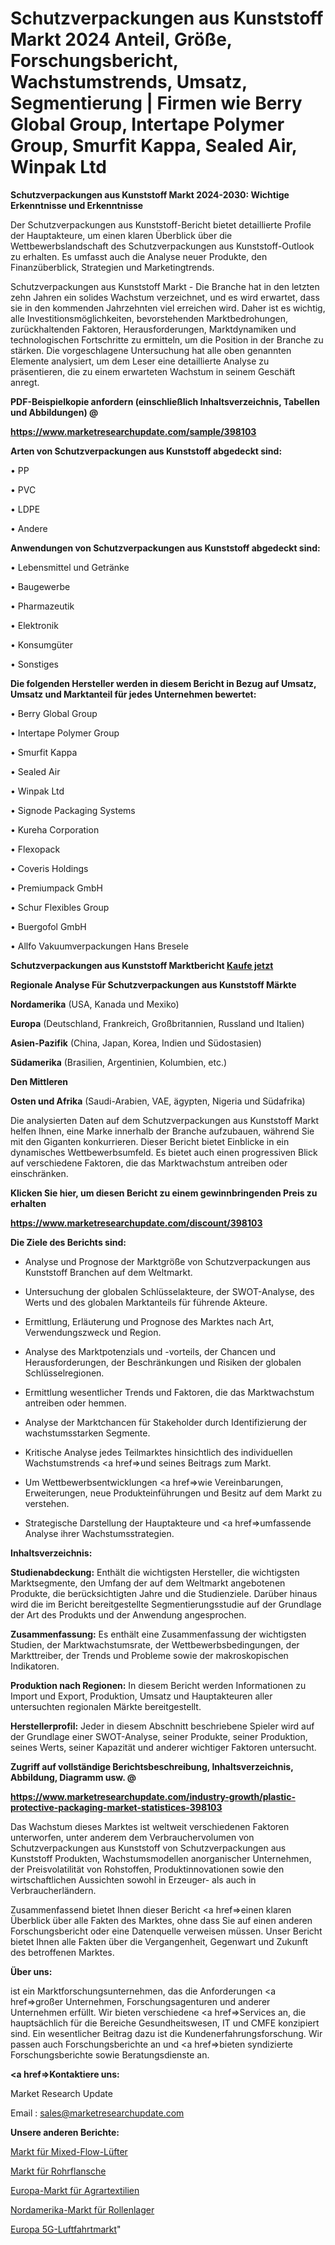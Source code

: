 # Schutzverpackungen aus Kunststoff Markt 2024 Anteil, Größe, Forschungsbericht, Wachstumstrends, Umsatz, Segmentierung | Firmen wie Berry Global Group, Intertape Polymer Group, Smurfit Kappa, Sealed Air, Winpak Ltd

<strong>Schutzverpackungen aus Kunststoff Markt 2024-2030: Wichtige Erkenntnisse und Erkenntnisse</strong>

Der Schutzverpackungen aus Kunststoff-Bericht bietet detaillierte Profile der Hauptakteure, um einen klaren Überblick über die Wettbewerbslandschaft des Schutzverpackungen aus Kunststoff-Outlook zu erhalten. Es umfasst auch die Analyse neuer Produkte, den Finanzüberblick, Strategien und Marketingtrends.

Schutzverpackungen aus Kunststoff Markt - Die Branche hat in den letzten zehn Jahren ein solides Wachstum verzeichnet, und es wird erwartet, dass sie in den kommenden Jahrzehnten viel erreichen wird. Daher ist es wichtig, alle Investitionsmöglichkeiten, bevorstehenden Marktbedrohungen, zurückhaltenden Faktoren, Herausforderungen, Marktdynamiken und technologischen Fortschritte zu ermitteln, um die Position in der Branche zu stärken. Die vorgeschlagene Untersuchung hat alle oben genannten Elemente analysiert, um dem Leser eine detaillierte Analyse zu präsentieren, die zu einem erwarteten Wachstum in seinem Geschäft anregt.



<strong><b>PDF-Beispielkopie anfordern (einschließlich Inhaltsverzeichnis, Tabellen und Abbildungen) @ </b></strong>

<strong><a href=https://www.marketresearchupdate.com/sample/398103>

<strong>https://www.marketresearchupdate.com/sample/398103</u></a></strong></strong>



<strong>Arten von Schutzverpackungen aus Kunststoff abgedeckt sind:</strong>

• PP

• PVC

• LDPE

• Andere



<strong>Anwendungen von Schutzverpackungen aus Kunststoff abgedeckt sind:</strong>

• Lebensmittel und Getränke

• Baugewerbe

• Pharmazeutik

• Elektronik

• Konsumgüter

• Sonstiges



<strong>Die folgenden Hersteller werden in diesem Bericht in Bezug auf Umsatz, Umsatz und Marktanteil für jedes Unternehmen bewertet:</strong>

• Berry Global Group

• Intertape Polymer Group

• Smurfit Kappa

• Sealed Air

• Winpak Ltd

• Signode Packaging Systems

• Kureha Corporation

• Flexopack

• Coveris Holdings

• Premiumpack GmbH

• Schur Flexibles Group

• Buergofol GmbH

• Allfo Vakuumverpackungen Hans Bresele



<strong>Schutzverpackungen aus Kunststoff Marktbericht <a href=https://www.marketresearchupdate.com/buynow/398103>Kaufe jetzt</a></strong>



<strong>Regionale Analyse Für Schutzverpackungen aus Kunststoff Märkte</strong>



<strong>Nordamerika</strong> (USA, Kanada und Mexiko)



<strong>Europa</strong> (Deutschland, Frankreich, Großbritannien, Russland und Italien)



<strong>Asien-Pazifik</strong> (China, Japan, Korea, Indien und Südostasien)



<strong>Südamerika</strong> (Brasilien, Argentinien, Kolumbien, etc.)



<strong>Den Mittleren</strong> 

<strong>Osten und Afrika</strong> (Saudi-Arabien, VAE, ägypten, Nigeria und Südafrika)

Die analysierten Daten auf dem Schutzverpackungen aus Kunststoff Markt helfen Ihnen, eine Marke innerhalb der Branche aufzubauen, während Sie mit den Giganten konkurrieren. Dieser Bericht bietet Einblicke in ein dynamisches Wettbewerbsumfeld. Es bietet auch einen progressiven Blick auf verschiedene Faktoren, die das Marktwachstum antreiben oder einschränken.



<strong>Klicken Sie hier, um diesen Bericht zu einem gewinnbringenden Preis zu erhalten
</strong>

<strong><a href=https://www.marketresearchupdate.com/discount/398103>https://www.marketresearchupdate.com/discount/398103</b></u></strong></a>



<strong>Die Ziele des Berichts sind:</strong>

- Analyse und Prognose der Marktgröße von Schutzverpackungen aus Kunststoff Branchen auf dem Weltmarkt.

- Untersuchung der globalen Schlüsselakteure, der SWOT-Analyse, des Werts und des globalen Marktanteils für führende Akteure.

- Ermittlung, Erläuterung und Prognose des Marktes nach Art, Verwendungszweck und Region.

- Analyse des Marktpotenzials und -vorteils, der Chancen und Herausforderungen, der Beschränkungen und Risiken der globalen Schlüsselregionen.

- Ermittlung wesentlicher Trends und Faktoren, die das Marktwachstum antreiben oder hemmen.

- Analyse der Marktchancen für Stakeholder durch Identifizierung der wachstumsstarken Segmente.

- Kritische Analyse jedes Teilmarktes hinsichtlich des individuellen Wachstumstrends <a href=>und</a> seines Beitrags zum Markt.

- Um Wettbewerbsentwicklungen <a href=>wie</a> Vereinbarungen, Erweiterungen, neue Produkteinführungen und Besitz auf dem Markt zu verstehen.

- Strategische Darstellung der Hauptakteure und <a href=>umfas</a>sende Analyse ihrer Wachstumsstrategien.



<strong>Inhaltsverzeichnis:</strong>



<strong>Studienabdeckung:</strong> Enthält die wichtigsten Hersteller, die wichtigsten Marktsegmente, den Umfang der auf dem Weltmarkt angebotenen Produkte, die berücksichtigten Jahre und die Studienziele. Darüber hinaus wird die im Bericht bereitgestellte Segmentierungsstudie auf der Grundlage der Art des Produkts und der Anwendung angesprochen.



<strong>Zusammenfassung:</strong> Es enthält eine Zusammenfassung der wichtigsten Studien, der Marktwachstumsrate, der Wettbewerbsbedingungen, der Markttreiber, der Trends und Probleme sowie der makroskopischen Indikatoren.



<strong>Produktion nach Regionen:</strong> In diesem Bericht werden Informationen zu Import und Export, Produktion, Umsatz und Hauptakteuren aller untersuchten regionalen Märkte bereitgestellt.



<strong>Herstellerprofil:</strong> Jeder in diesem Abschnitt beschriebene Spieler wird auf der Grundlage einer SWOT-Analyse, seiner Produkte, seiner Produktion, seines Werts, seiner Kapazität und anderer wichtiger Faktoren untersucht.



<strong><b>Zugriff auf vollständige Berichtsbeschreibung, Inhaltsverzeichnis, Abbildung, Diagramm usw. @ </b></strong>

<strong><a href=https://www.marketresearchupdate.com/industry-growth/plastic-protective-packaging-market-statistices-398103>https://www.marketresearchupdate.com/industry-growth/plastic-protective-packaging-market-statistices-398103</a></strong>

Das Wachstum dieses Marktes ist weltweit verschiedenen Faktoren unterworfen, unter anderem dem Verbrauchervolumen von Schutzverpackungen aus Kunststoff von Schutzverpackungen aus Kunststoff Produkten, Wachstumsmodellen anorganischer Unternehmen, der Preisvolatilität von Rohstoffen, Produktinnovationen sowie den wirtschaftlichen Aussichten sowohl in Erzeuger- als auch in Verbraucherländern.

Zusammenfassend bietet Ihnen dieser Bericht <a href=>einen</a> klaren Überblick über alle Fakten des Marktes, ohne dass Sie auf einen anderen Forschungsbericht oder eine Datenquelle verweisen müssen. Unser Bericht bietet Ihnen alle Fakten über die Vergangenheit, Gegenwart und Zukunft des betroffenen Marktes.



<strong>Über uns:</strong>

 ist ein Marktforschungsunternehmen, das die Anforderungen <a href=>großer</a> Unternehmen, Forschungsagenturen und anderer Unternehmen erfüllt. Wir bieten verschiedene <a href=>Services</a> an, die hauptsächlich für die Bereiche Gesundheitswesen, IT und CMFE konzipiert sind. Ein wesentlicher Beitrag dazu ist die Kundenerfahrungsforschung. Wir passen auch Forschungsberichte an und <a href=>bieten</a> syndizierte Forschungsberichte sowie Beratungsdienste an.



<strong><a href=>Kontaktiere uns:</a></strong>

Market Research Update

Email : sales@marketresearchupdate.com



<strong>Unsere anderen Berichte:</strong>

<a href=https://www.linkedin.com/pulse/mixed-flow-fan-market-size-growth-set-surge-significantly>Markt für Mixed-Flow-Lüfter</a>

<a href=https://www.linkedin.com/pulse/pipe-flange-market-research-report-reveals-explosive-growth>Markt für Rohrflansche</a>

<a href=https://www.linkedin.com/pulse/europe-agro-textiles-market-size-future-demand-top>Europa-Markt für Agrartextilien</a>

<a href=https://www.linkedin.com/pulse/north-america-roller-bearings-market-2023-booming>Nordamerika-Markt für Rollenlager</a>

<a href=https://www.linkedin.com/pulse/europe-5g-aviation-market-2023-latest-sales>Europa 5G-Luftfahrtmarkt</a>"
